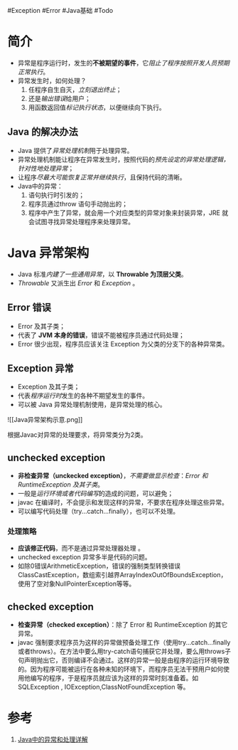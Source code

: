 #Exception #Error #Java基础 #Todo 


# 简介
- 异常是程序运行时，发生的**不被期望的事件**，它*阻止了程序按照开发人员预期正常执行*。
- 异常发生时，如何处理？
	1. 任程序自生自灭，*立刻退出终止*；
	2. 还是*输出错误*给用户；
	3. 用函数返回值*标记执行状态*，以便继续向下执行。

## Java 的解决办法
- Java 提供了*异常处理机制*用于处理异常。
- 异常处理机制能让程序在异常发生时，按照代码的*预先设定的异常处理逻辑，针对性地处理异常*；
- 让程序*尽最大可能恢复正常并继续执行*，且保持代码的清晰。
- Java中的异常：
	1. 语句执行时引发的；
	2. 程序员通过throw 语句手动抛出的；
	3. 程序中产生了异常，就会用一个对应类型的异常对象来封装异常，JRE 就会试图寻找异常处理程序来处理异常。
# Java 异常架构
- Java 标准*内建了一些通用异常*，以 **Throwable 为顶层父类**。
- *Throwable* 又派生出 *Error* 和 *Exception* 。

## Error 错误
- Error 及其子类；
- 代表了 **JVM 本身的错误**，错误不能被程序员通过代码处理；
- Error 很少出现，程序员应该关注 Exception 为父类的分支下的各种异常类。

## Exception 异常
- Exception 及其子类；
- 代表*程序运行时*发生的各种不期望发生的事件。
- 可以被 Java 异常处理机制使用，是异常处理的核心。

![[Java异常架构示意.png]]


根据Javac对异常的处理要求，将异常类分为2类。

## unchecked exception
- **非检查异常（unckecked exception）**，*不需要做显示检查*：*Error 和 RuntimeException 及其子类*。
- 一般是*运行环境或者代码编写*的造成的问题，可以避免；
- javac 在编译时，不会提示和发现这样的异常，不要求在程序处理这些异常。
- 可以编写代码处理（try...catch...finally），也可以不处理。

### 处理策略
- **应该修正代码**，而不是通过异常处理器处理 。
- unchecked exception 异常多半是代码的问题。
- 如除0错误ArithmeticException，错误的强制类型转换错误ClassCastException，数组索引越界ArrayIndexOutOfBoundsException，使用了空对象NullPointerException等等。

## checked exception
- **检查异常（checked exception）**：除了 Error 和 RuntimeException 的其它异常。
- javac 强制要求程序员为这样的异常做预备处理工作（使用try...catch...finally或者throws）。在方法中要么用try-catch语句捕获它并处理，要么用throws子句声明抛出它，否则编译不会通过。这样的异常一般是由程序的运行环境导致的。因为程序可能被运行在各种未知的环境下，而程序员无法干预用户如何使用他编写的程序，于是程序员就应该为这样的异常时刻准备着。如SQLException , IOException,ClassNotFoundException 等。

# 参考
1. [Java中的异常和处理详解](https://www.cnblogs.com/lulipro/p/7504267.html)